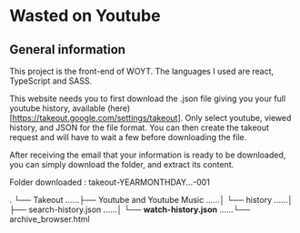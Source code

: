 # Wasted on Youtube

## General information

This project is the front-end of WOYT.
The languages I used are react, TypeScript and SASS.

This website needs you to first download the .json file giving you your full youtube history, available (here)[https://takeout.google.com/settings/takeout].
Only select youtube, viewed history, and JSON for the file format.
You can then create the takeout request and will have to wait a few before downloading the file.

After receiving the email that your information is ready to be downloaded, you can simply download the folder, and extract its content.

Folder downloaded : takeout-YEARMONTHDAY...-001

.
└── Takeout
......├── Youtube and Youtube Music
......│ └── history
......│ ├── search-history.json
......│ └── **watch-history.json**
......└── archive_browser.html

